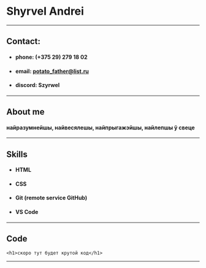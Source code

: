 # **Shyrvel Andrei**
---
## **Contact:**
* #### **phone:** (+375 29) 279 18 02
* #### **email:** potato_father@list.ru
* #### **discord:** Szyrwel
---
## **About me**
#### найразумнейшы, найвесялешы, найпрыгажэйшы, найлепшы ў свеце
---
## **Skills**
* #### HTML
* #### CSS
* #### Git (remote service GitHub)
* #### VS Code
---
## **Code**
```
<h1>скоро тут будет крутой код</h1>
```

---
